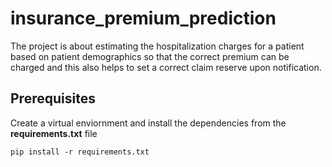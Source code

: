# insurance_premium_prediction
The project is about estimating the hospitalization charges for a patient based on patient demographics so that the correct premium can be charged and this also helps to set a correct claim reserve upon notification.
## Prerequisites
Create a virtual enviornment and install the dependencies from the **requirements.txt** file
```
pip install -r requirements.txt
```
